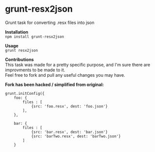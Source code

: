 grunt-resx2json
==============

Grunt task for converting .resx files into json

**Installation**  
`npm install grunt-resx2json`  
  
**Usage**  
`grunt resx2json`  
  
**Contributions**  
This task was made for a pretty specific purpose, and I'm sure there are improvments to be made to it.  
Feel free to fork and pull any useful changes you may have.  


**Fork has been hacked / simplified from original:**

	grunt.initConfig({
		foo: {
			files : [
	    		{src: 'foo.resx', dest: 'foo.json'}
	    	],
	    },

	  	bar: {
	    	files : [
	    		{src: 'bar.resx', dest: 'bar.json'}
	    		{src: 'barTwo.resx', dest: 'barTwo.json'}
	    	]
	  	}
